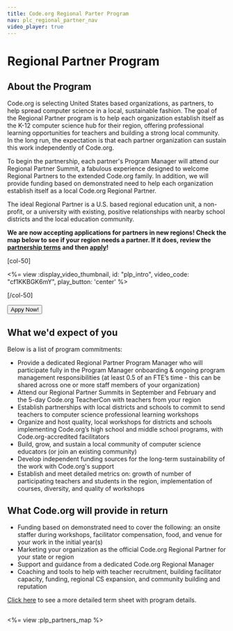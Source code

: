 ```yaml
---
title: Code.org Regional Parter Program
nav: plc_regional_partner_nav
video_player: true
---
```


# Regional Partner Program 

## About the Program

Code.org is selecting United States based organizations, as partners, to help spread computer science in a local, sustainable fashion. The goal of the Regional Partner program is to help each organization establish itself as the K-12 computer science hub for their region, offering professional learning opportunities for teachers and building a strong local community. In the long run, the expectation is that each partner organization can sustain this work independently of Code.org.

To begin the partnership, each partner's Program Manager will attend our Regional Partner Summit, a fabulous experience designed to welcome Regional Partners to the extended Code.org family. In addition, we will provide funding based on demonstrated need to help each organization establish itself as a local Code.org Regional Partner.

The ideal Regional Partner is a U.S. based regional education unit, a non-profit, or a university with existing, positive relationships with nearby school districts and the local education community.

**We are now accepting applications for partners in new regions! Check the map below to see if your region needs a partner. If it does, review the <a href="/educate/regional-partner/terms" target=_blank>partnership terms</a> and then <a href="/educate/regional-partner/apply" target=_blank>apply</a>!**

[col-50]

<%= view :display_video_thumbnail, id: "plp_intro", video_code: "cf1KKBGK6mY", play_button: 'center' %>

[/col-50]

<div style="clear: both;"></div>

[<button>Appy Now!</button>](/educate/regional-partner/apply)

## What we'd expect of you
Below is a list of program commitments:

- Provide a dedicated Regional Partner Program Manager who will participate fully in the Program Manager onboarding & ongoing program management responsibilities (at least 0.5 of an FTE’s time - this can be shared across one or more staff members of your organization)
- Attend our Regional Partner Summits in September and February and the 5-day Code.org TeacherCon with teachers from your region
- Establish partnerships with local districts and schools to commit to send teachers to computer science professional learning workshops
- Organize and host quality, local workshops for districts and schools implementing Code.org’s high school and middle school programs, with Code.org-accredited facilitators
- Build, grow, and sustain a local community of computer science educators (or join an existing community)
- Develop independent funding sources for the long-term sustainability of the work with Code.org's support
- Establish and meet detailed metrics on: growth of number of participating teachers and students in the region, implementation of courses, diversity, and quality of workshops

 
## What Code.org will provide in return
- Funding based on demonstrated need to cover the following: an onsite staffer during workshops, facilitator compensation, food, and venue for your work in the initial year(s)
- Marketing your organization as the official Code.org Regional Partner for your state or region
- Support and guidance from a dedicated Code.org Regional Manager
- Coaching and tools to help with teacher recruitment, building facilitator capacity, funding, regional CS expansion, and community building and reputation

<a href="/educate/regional-partner/terms" target=_blank>Click here</a> to see a more detailed term sheet with program details.

 
## <a name="partners"></a>

<%= view :plp_partners_map %>

